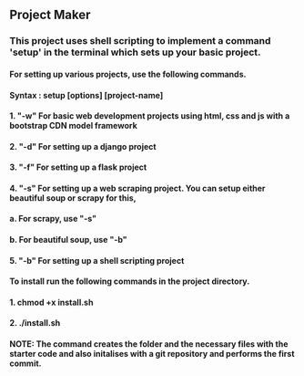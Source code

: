 ## Project Maker

### This project uses shell scripting to implement a command 'setup' in the terminal which sets up your basic project.

#### For setting up various projects, use the following commands.
#### Syntax : setup [options] [project-name]

#### 1. "-w" For basic web development projects using html, css and js with a bootstrap CDN model framework
#### 2. "-d" For setting up a django project
#### 3. "-f" For setting up a flask project
#### 4. "-s" For setting up a web scraping project. You can setup either beautiful soup or scrapy for this,
####        a. For scrapy, use "-s"
####        b. For beautiful soup, use "-b"
#### 5. "-b" For setting up a shell scripting project

#### To install run the following commands in the project directory.
#### 1. chmod +x install.sh
#### 2. ./install.sh

#### NOTE: The command creates the folder and the necessary files with the starter code and also initalises with a git repository and performs the first commit.

